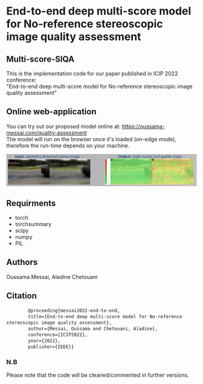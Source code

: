
# End-to-end deep multi-score model for No-reference stereoscopic image quality assessment </br>
## Multi-score-SIQA </br>

This is the implementation code for our paper published in ICIP 2022 conference: </br>
"End-to-end deep multi-score model for No-reference stereoscopic image quality assessment"

## Online web-application

You can try out our proposed model online at: https://oussama-messai.com/quality-assessment </br>
The model will run on the browser once it's loaded (on-edge mode), therefore the run-time depends on your machine. </br>

![image](https://github.com/o-messai/multi-score-SIQA/blob/main/results/online.png?raw=true)

## Requirments

- torch </br>
- torchsummary </br>
- scipy </br>
- numpy </br> 
- PIL </br>

## Authors
Oussama Messai, Aladine Chetouani

## Citation

            @proceeding{messai2022-end-to-end,
            title={End-to-end deep multi-score model for No-reference stereoscopic image quality assessment},
            author={Messai, Oussama and Chetouani, Aladine},
            conference={ICIP2022},
            year={2022},
            publisher={IEEE}}

### N.B
Please note that the code will be cleaned/commented in further versions.
